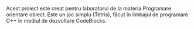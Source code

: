 Acest proiect este creat pentru laboratorul de la materia Programare orientare obiect. 
Este un joc simplu (Tetris), făcut în limbajul de programare C++ în mediul de dezvoltare CodeBlocks.
